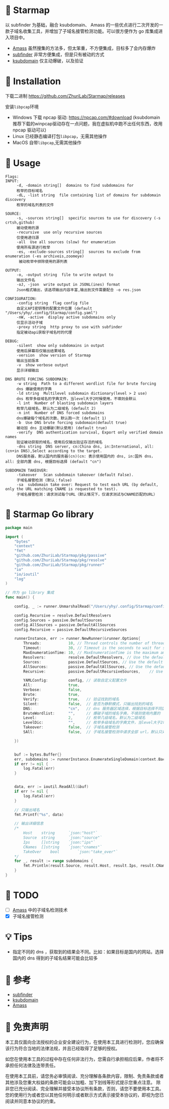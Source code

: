 # 🌟 Starmap
 以 subfinder 为基础，融合 ksubdomain、 Amass 的一些优点进行二次开发的一款子域名收集工具，并增加了子域名接管检测功能。可以很方便作为 go 库集成进入项目中。

- [Amass](https://github.com/OWASP/Amass/) 虽然搜集的方法多，但太笨重，不方便集成，目标多了会内存爆炸
- [subfinder](https://github.com/projectdiscovery/subfinder) 非常方便集成，但是只有被动的方式
- [ksubdomain](https://github.com/boy-hack/ksubdomain) 仅主动爆破，以及验证

# 🍺 Installation
下载二进制 https://github.com/ZhuriLab/Starmap/releases

安装`libpcap`环境 
- Windows 下载 npcap 驱动: https://npcap.com/#download (ksubdomain 推荐下载的winpcap驱动存在一点问题，我在虚拟机中跑不出任何东西，改用 npcap 驱动可以)
- Linux 已经静态编译打包`libpcap`，无需其他操作
- MacOS 自带`libpcap`,无需其他操作 

# 🔅 Usage
```
Flags:
INPUT:
     -d, -domain string[]  domains to find subdomains for
     枚举的目标域名
     -dL, -list string  file containing list of domains for subdomain discovery
     枚举的域名列表的文件

SOURCE:
     -s, -sources string[]  specific sources to use for discovery (-s crtsh,github)
     被动使用的源
     -recursive  use only recursive sources
     仅使用递归源
     -all  Use all sources (slow) for enumeration
     使用所有源进行枚举
     -es, -exclude-sources string[]  sources to exclude from enumeration (-es archiveis,zoomeye)
      被动枚举中排除使用的源列表

OUTPUT:
     -o, -output string  file to write output to
     输出文件名
     -oJ, -json  write output in JSONL(ines) format
     Json格式输出，该选项输出内容丰富,输出到文件需要配合 -o res.json

CONFIGURATION:
     -config string  flag config file
     自定义API密钥等的配置文件位置 (default "/Users/yhy/.config/Starmap/config.yaml")
     -nW, -active  display active subdomains only
     仅显示活动子域
     -proxy string  http proxy to use with subfinder
     指定被动api获取子域名时的代理

DEBUG:
     -silent  show only subdomains in output
     使用后屏幕将仅输出结果域名
     -version  show version of Starmap
     输出当前版本
     -v  show verbose output
     显示详细输出

DNS BRUTE FORCING SUBDOMAIN:
     -w string  Path to a different wordlist file for brute forcing
     dns 爆破使用的字典
     -ld string  Multilevel subdomain dictionary(level > 2 use)
     dns 枚举多级域名的字典文件，当level大于2时候使用，不填则会默认
     -l int  Number of blasting subdomain layers
     枚举几级域名，默认为二级域名 (default 2)
     -n int  Number of DNS forced subdomains
     dns爆破每个域名的次数，默认跑一次 (default 1)
     -b  Use DNS brute forcing subdomain(default true)
     被动加 dns 主动爆破(默认使用) (default true)
     -verify  DNS authentication survival, Export only verified domain names
     验证被动获取的域名，使用后仅输出验证存活的域名
     -dns string  DNS server, cn:China dns, in:International, all:(cn+in DNS),Select according to the target.
     DNS服务器，默认国内的服务器(cn)(cn: 表示使用国内的 dns, in:国外 dns，all: 全部内置 dns, 根据目标选择 (default "cn")

SUBDOMAIN TAKEOVER:
     -takeover   Scan subdomain takeover (default False).
     子域名接管检测 (默认：false)
     -sa  subdomain take over: Request to test each URL (by default, only the URL matching CNAME is requested to test).
     子域名接管检测：请求测试每个URL（默认情况下，仅请求测试与CNAME匹配的URL）
```


# 🎉 Starmap Go library

```go
package main

import (
	"bytes"
	"context"
	"fmt"
	"github.com/ZhuriLab/Starmap/pkg/passive"
	"github.com/ZhuriLab/Starmap/pkg/resolve"
	"github.com/ZhuriLab/Starmap/pkg/runner"
	"io"
	"io/ioutil"
	"log"
)

// 作为 go library 集成
func main() {

	config, _ := runner.UnmarshalRead("/Users/yhy/.config/Starmap/config.yaml")

	config.Recursive = resolve.DefaultResolvers
	config.Sources = passive.DefaultSources
	config.AllSources = passive.DefaultAllSources
	config.Recursive = passive.DefaultRecursiveSources

	runnerInstance, err := runner.NewRunner(&runner.Options{
		Threads:            10, // Thread controls the number of threads to use for active enumerations
		Timeout:            30, // Timeout is the seconds to wait for sources to respond
		MaxEnumerationTime: 10, // MaxEnumerationTime is the maximum amount of time in mins to wait for enumeration
		Resolvers:          resolve.DefaultResolvers, // Use the default list of resolvers by marshaling it to the config
		Sources:            passive.DefaultSources, // Use the default list of passive sources
		AllSources:         passive.DefaultAllSources, // Use the default list of all passive sources
		Recursive:          passive.DefaultRecursiveSources,	// Use the default list of recursive sources

		YAMLConfig:         config,	// 读取自定义配置文件
		All: 				true,
		Verbose: 			false,
		Brute:				true,
		Verify:             true,	// 验证找到的域名
		Silent: 			false,	// 是否为静默模式，只输出找到的域名
		DNS: 				"cn",	// dns 服务器区域选择，根据目标选择不同区域得到的结果不同，国内网站的话，选择 cn，dns 爆破结果比较多
		BruteWordlist:      "",		// 爆破子域的域名字典，不填则使用内置的
		Level: 				2,		// 枚举几级域名，默认为二级域名
		LevelDic:           "",		// 枚举多级域名的字典文件，当level大于2时候使用，不填则会默认
		Takeover: 			false,	// 子域名接管检测
		SAll: 				false,  // 子域名接管检测中请求全部 url，默认只对匹配的 cname 进行检测

	})


	buf := bytes.Buffer{}
	err, subdomains := runnerInstance.EnumerateSingleDomain(context.Background(), "baidu.com", []io.Writer{&buf})
	if err != nil {
		log.Fatal(err)
	}


	data, err := ioutil.ReadAll(&buf)
	if err != nil {
		log.Fatal(err)
	}

	// 只输出域名
	fmt.Printf("%s", data)

	// 输出详细信息
	/*
		Host   	string 		`json:"host"`
		Source 	string 		`json:"source"`
		Ips    	[]string	`json:"ips"`
		CNames  []string	`json:"cnames"`
		TakeOver 	bool		`json:"take_over"`
	*/
	for _, result := range subdomains {
		fmt.Println(result.Source, result.Host, result.Ips, result.CNames, result.TakeOver)
	}
}


```

# 📌 TODO

- [ ] [Amass](https://github.com/OWASP/Amass/) 中的子域名检测技术
- [x] 子域名接管检测

# 💡 Tips
 - 指定不同的 dns ，获取到的结果会不同。比如：如果目标是国内的网站，选择国内的 dns 得到的子域名结果可能会比较多


# 👀 参考
- [subfinder](https://github.com/projectdiscovery/subfinder)
- [ksubdomain](https://github.com/boy-hack/ksubdomain)
- [Amass](https://github.com/OWASP/Amass)

#  📄 免责声明
本工具仅面向合法授权的企业安全建设行为，在使用本工具进行检测时，您应确保该行为符合当地的法律法规，并且已经取得了足够的授权。

如您在使用本工具的过程中存在任何非法行为，您需自行承担相应后果，作者将不承担任何法律及连带责任。

在使用本工具前，请您务必审慎阅读、充分理解各条款内容，限制、免责条款或者其他涉及您重大权益的条款可能会以加粗、加下划线等形式提示您重点注意。 除非您已充分阅读、完全理解并接受本协议所有条款，否则，请您不要使用本工具。您的使用行为或者您以其他任何明示或者默示方式表示接受本协议的，即视为您已阅读并同意本协议的约束。